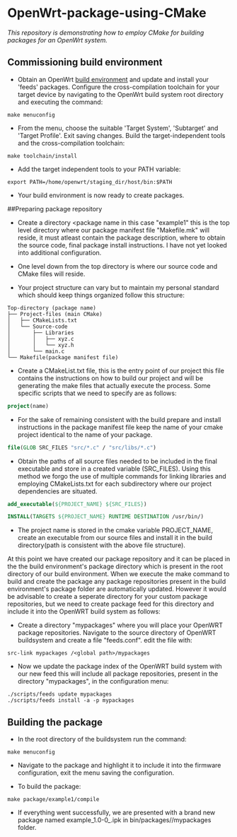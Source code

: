# OpenWrt-package-using-CMake
_This repository is demonstrating how to employ CMake for building packages for an OpenWrt system._  

## Commissioning build environment

- Obtain an OpenWrt [build environment](https://openwrt.org/docs/guide-developer/toolchain/install-buildsystem) and update and install your 'feeds' packages.
Configure the cross-compilation toolchain for your target device by navigating to the OpenWrt build system root directory and executing the command:
```
make menuconfig
```
- From the menu, choose the suitable 'Target System', 'Subtarget' and 'Target Profile'. Exit saving changes. Build the target-independent tools and the cross-compilation toolchain:
```
make toolchain/install
```
- Add the target independent tools to your PATH variable:
```
export PATH=/home/openwrt/staging_dir/host/bin:$PATH
```
- Your build environment is now ready to create packages.

##Preparing package repository

- Create a directory <package name in this case "example1" this is the top level directory where our package manifest file "Makefile.mk" will reside, it must atleast contain the package description, where to obtain the source code, final package install instructions. I have not yet looked into additional configuration.

- One level down from the top directory is where our source code and CMake files will reside.

- Your project structure can vary but to maintain my personal standard which should keep things organized follow this structure:
```
Top-directory (package name)
├── Project-files (main CMake)
│   ├── CMakeLists.txt
│   └── Source-code
│       ├── Libraries
│       │   ├── xyz.c
│       │   └── xyz.h
│       └── main.c
└── Makefile(package manifest file)
```
- Create a CMakeList.txt file, this is the entry point of our project this file contains the instructions on how to build our project and will be generating the make files that actually execute the process. Some specific scripts that we need to specify are as follows:

```cmake
project(name)
```
- For the sake of remaining consistent with the build prepare and install instructions in the package manifest file keep the name of your cmake project identical to the name of your package. 

```cmake
file(GLOB SRC_FILES "src/*.c" / "src/libs/*.c") 
```
- Obtain the paths of all source files needed to be included in the final executable and store in a created variable (SRC_FILES).
Using this method we forgo the use of multiple commands for linking libraries and employing CMakeLists.txt for each subdirectory where our project dependencies are situated.

```cmake
add_executable(${PROJECT_NAME} ${SRC_FILES})

INSTALL(TARGETS ${PROJECT_NAME} RUNTIME DESTINATION /usr/bin/)
```
- The project name is stored in the cmake variable PROJECT_NAME, create an executable from our source files and install it in the build directory(path is consistent with the above file structure).

At this point we have created our package repository and it can be placed in the the build environment's package directory which is present in the root directory of our build environment. When we execute the make command to build and create the package any package repositories present in the build environment's package folder are automatically updated. However it would be advisable to create a seperate directory for your custom package repositories, but we need to create package feed for this directory and include it into the OpenWRT build system as follows:

- Create a directory "mypackages" where you will place your OpenWRT package repositories. 
Navigate to the source directory of OpenWRT buildsystem and create a file "feeds.conf".
edit the file with:
```
src-link mypackages /<global path>/mypackages
```
- Now we update the package index of the OpenWRT build system with our new feed this will include all package repositories, present in the directory "mypackages", in the configuration menu:
```
./scripts/feeds update mypackages
./scripts/feeds install -a -p mypackages
```

## Building the package

- In the root directory of the buildsystem run the command:
```
make menuconfig
```
- Navigate to the package and highlight it to include it into the firmware configuration, exit the menu saving the configuration.

- To build the package:
```
make package/example1/compile
```
- If everything went successfully, we are presented with a brand new package named example_1.0-0_<arch>.ipk in bin/packages/<arch>/mypackages folder.

